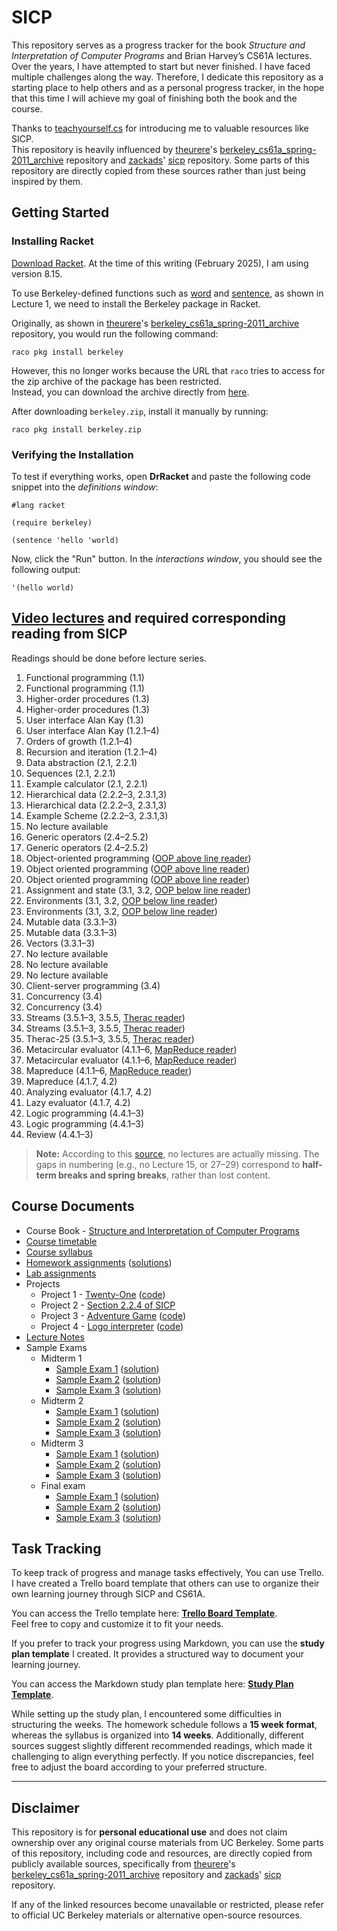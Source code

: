 # SICP

This repository serves as a progress tracker for the book *Structure and Interpretation of Computer Programs* and Brian Harvey’s CS61A lectures. Over the years, I have attempted to start but never finished. I have faced multiple challenges along the way. Therefore, I dedicate this repository as a starting place to help others and as a personal progress tracker, in the hope that this time I will achieve my goal of finishing both the book and the course.  

Thanks to [teachyourself.cs](https://teachyourselfcs.com/) for introducing me to valuable resources like SICP.  
This repository is heavily influenced by [theurere](https://github.com/theurere)'s [berkeley_cs61a_spring-2011_archive](https://github.com/theurere/berkeley_cs61a_spring-2011_archive) repository and [zackads](https://github.com/zackads)' [sicp](https://github.com/zackads/sicp) repository. Some parts of this repository are directly copied from these sources rather than just being inspired by them.

## Getting Started

### Installing Racket  

[Download Racket](https://download.racket-lang.org/). At the time of this writing (February 2025), I am using version 8.15.  

To use Berkeley-defined functions such as [word](https://docs.racket-lang.org/manual@simply-scheme/#%28form._%28%28lib._simply-scheme%2Fmain..rkt%29._word%29%29) and [sentence](https://docs.racket-lang.org/manual@simply-scheme/#%28form._%28%28lib._simply-scheme%2Fmain..rkt%29._sentence%29%29), as shown in Lecture 1, we need to install the Berkeley package in Racket.  

Originally, as shown in [theurere](https://github.com/theurere)'s [berkeley_cs61a_spring-2011_archive](https://github.com/theurere/berkeley_cs61a_spring-2011_archive) repository, you would run the following command:

```
raco pkg install berkeley
```

However, this no longer works because the URL that `raco` tries to access for the zip archive of the package has been restricted.  
Instead, you can download the archive directly from [here](https://raw.githubusercontent.com/zackads/sicp/refs/heads/main/inst.eecs.berkeley.edu/%7Ecs61as/fa11/lib/berkeley.zip).

After downloading `berkeley.zip`, install it manually by running:

```
raco pkg install berkeley.zip
```

### Verifying the Installation

To test if everything works, open **DrRacket** and paste the following code snippet into the *definitions window*:
```
#lang racket

(require berkeley)

(sentence 'hello 'world)
```

Now, click the "Run" button. In the *interactions window*, you should see the following output:
```
'(hello world)
```

## [Video lectures](https://archive.org/details/ucberkeley-webcast-PL3E89002AA9B9879E?&sort=-titleSorter) and required corresponding reading from SICP

Readings should be done before lecture series.

1. Functional programming (1.1)
2. Functional programming (1.1)
3. Higher-order procedures (1.3)
4. Higher-order procedures (1.3)
5. User interface Alan Kay (1.3)
6. User interface Alan Kay (1.2.1–4)
7. Orders of growth (1.2.1–4)
8. Recursion and iteration (1.2.1–4)
9. Data abstraction (2.1, 2.2.1)
10. Sequences (2.1, 2.2.1)
11. Example calculator (2.1, 2.2.1)
12. Hierarchical data (2.2.2–3, 2.3.1,3)
13. Hierarchical data (2.2.2–3, 2.3.1,3)
14. Example Scheme (2.2.2–3, 2.3.1,3)
15. No lecture available
16. Generic operators (2.4–2.5.2)
17. Generic operators (2.4–2.5.2)
18. Object-oriented programming ([OOP above line reader](https://github.com/theurere/berkeley_cs61a_spring-2011_archive/blob/master/docs/course_reader_vol_2/oop_programming_above_line_view.pdf))
19. Object oriented programming ([OOP above line reader](https://github.com/theurere/berkeley_cs61a_spring-2011_archive/blob/master/docs/course_reader_vol_2/oop_programming_above_line_view.pdf))
20. Object oriented programming ([OOP above line reader](https://github.com/theurere/berkeley_cs61a_spring-2011_archive/blob/master/docs/course_reader_vol_2/oop_programming_above_line_view.pdf))
21. Assignment and state (3.1, 3.2, [OOP below line reader](https://github.com/theurere/berkeley_cs61a_spring-2011_archive/blob/master/docs/course_reader_vol_2/oop_programming_below_line_view.pdf))
22. Environments (3.1, 3.2, [OOP below line reader](https://github.com/theurere/berkeley_cs61a_spring-2011_archive/blob/master/docs/course_reader_vol_2/oop_programming_below_line_view.pdf))
23. Environments (3.1, 3.2, [OOP below line reader](https://github.com/theurere/berkeley_cs61a_spring-2011_archive/blob/master/docs/course_reader_vol_2/oop_programming_below_line_view.pdf))
24. Mutable data (3.3.1–3)
25. Mutable data (3.3.1–3)
26. Vectors (3.3.1–3)
27. No lecture available
28. No lecture available
29. No lecture available
30. Client-server programming (3.4)
31. Concurrency (3.4)
32. Concurrency (3.4)
33. Streams (3.5.1–3, 3.5.5, [Therac reader](https://github.com/theurere/berkeley_cs61a_spring-2011_archive/blob/master/docs/course_reader_vol_2/an_investigation_of_therac-25_accidents.pdf))
34. Streams (3.5.1–3, 3.5.5, [Therac reader](https://github.com/theurere/berkeley_cs61a_spring-2011_archive/blob/master/docs/course_reader_vol_2/an_investigation_of_therac-25_accidents.pdf))
35. Therac-25 (3.5.1–3, 3.5.5, [Therac reader](https://github.com/theurere/berkeley_cs61a_spring-2011_archive/blob/master/docs/course_reader_vol_2/an_investigation_of_therac-25_accidents.pdf))
36. Metacircular evaluator (4.1.1–6, [MapReduce reader](https://github.com/theurere/berkeley_cs61a_spring-2011_archive/blob/master/docs/course_reader_vol_2/mapreduce_simplified_data_processing_on_large_clusters.pdf))
37. Metacircular evaluator (4.1.1–6, [MapReduce reader](https://github.com/theurere/berkeley_cs61a_spring-2011_archive/blob/master/docs/course_reader_vol_2/mapreduce_simplified_data_processing_on_large_clusters.pdf))
38. Mapreduce  (4.1.1–6, [MapReduce reader](https://github.com/theurere/berkeley_cs61a_spring-2011_archive/blob/master/docs/course_reader_vol_2/mapreduce_simplified_data_processing_on_large_clusters.pdf))
39. Mapreduce (4.1.7, 4.2)
40. Analyzing evaluator (4.1.7, 4.2)
41. Lazy evaluator (4.1.7, 4.2)
42. Logic programming (4.4.1–3)
43. Logic programming (4.4.1–3)
44. Review (4.4.1–3)

> **Note:** According to this [source](https://romanbird.github.io/sicp/), no lectures are actually missing. The gaps in numbering (e.g., no Lecture 15, or 27–29) correspond to **half-term breaks and spring breaks**, rather than lost content.

## Course Documents
* Course Book - [Structure and Interpretation of Computer Programs](http://sarabander.github.io/sicp/)
* [Course timetable](https://people.eecs.berkeley.edu/~bh/61a-pages/first-day-handout.pdf#page=18)
* [Course syllabus](https://github.com/theurere/berkeley_cs61a_spring-2011_archive/blob/master/docs/course_syllabus.pdf)
* [Homework assignments](https://github.com/theurere/berkeley_cs61a_spring-2011_archive/blob/master/docs/course_reader_vol_1/homework_assignments.pdf) ([solutions](https://people.eecs.berkeley.edu/~bh/61a-pages/Solutions/))
* [Lab assignments](https://github.com/theurere/berkeley_cs61a_spring-2011_archive/blob/master/docs/course_reader_vol_1/lab_assignments.pdf)
* Projects
  * Project 1 - [Twenty-One](https://github.com/theurere/berkeley_cs61a_spring-2011_archive/blob/master/docs/course_reader_vol_1/project_1_twenty-one.pdf) ([code](https://github.com/theurere/berkeley_cs61a_spring-2011_archive/blob/master/code/projects/project_1_twenty-one/twenty-one.scm))
  * Project 2 - [Section 2.2.4 of SICP](http://sarabander.github.io/sicp/html/2_002e2.xhtml#g_t2_002e2_002e4)
  * Project 3 - [Adventure Game](https://github.com/theurere/berkeley_cs61a_spring-2011_archive/blob/master/docs/course_reader_vol_1/project_3_adventure-game.txt) ([code](https://github.com/theurere/berkeley_cs61a_spring-2011_archive/blob/master/code/projects/project_3_adventure-game))
  * Project 4 - [Logo interpreter](https://github.com/theurere/berkeley_cs61a_spring-2011_archive/blob/master/docs/course_reader_vol_1/project_4_logo-interpreter.txt) ([code](https://github.com/theurere/berkeley_cs61a_spring-2011_archive/tree/master/code/projects/project_4_logo-interpreter))
* [Lecture Notes](https://github.com/theurere/berkeley_cs61a_spring-2011_archive/blob/master/docs/course_reader_vol_2/lecture_notes.pdf)
* Sample Exams
  * Midterm 1
    * [Sample Exam 1](https://github.com/theurere/berkeley_cs61a_spring-2011_archive/blob/master/docs/course_reader_vol_2/sample_exams/midterm_1/mt1-1.pdf) ([solution](https://github.com/theurere/berkeley_cs61a_spring-2011_archive/blob/master/docs/course_reader_vol_2/sample_exams/midterm_1/mt1-1_solutions.txt))
    * [Sample Exam 2](https://github.com/theurere/berkeley_cs61a_spring-2011_archive/blob/master/docs/course_reader_vol_2/sample_exams/midterm_1/mt1-2.pdf) ([solution](https://github.com/theurere/berkeley_cs61a_spring-2011_archive/blob/master/docs/course_reader_vol_2/sample_exams/midterm_1/mt1-2_solutions.txt))
    * [Sample Exam 3](https://github.com/theurere/berkeley_cs61a_spring-2011_archive/blob/master/docs/course_reader_vol_2/sample_exams/midterm_1/mt1-3.pdf) ([solution](https://github.com/theurere/berkeley_cs61a_spring-2011_archive/blob/master/docs/course_reader_vol_2/sample_exams/midterm_1/mt1-3_solutions.txt))
  * Midterm 2
    * [Sample Exam 1](https://github.com/theurere/berkeley_cs61a_spring-2011_archive/blob/master/docs/course_reader_vol_2/sample_exams/midterm_2/mt2-1.pdf) ([solution](https://github.com/theurere/berkeley_cs61a_spring-2011_archive/blob/master/docs/course_reader_vol_2/sample_exams/midterm_2/mt2-1_solutions.txt))
    * [Sample Exam 2](https://github.com/theurere/berkeley_cs61a_spring-2011_archive/blob/master/docs/course_reader_vol_2/sample_exams/midterm_2/mt2-2.pdf) ([solution](https://github.com/theurere/berkeley_cs61a_spring-2011_archive/blob/master/docs/course_reader_vol_2/sample_exams/midterm_2/mt2-2_solutions.txt))
    * [Sample Exam 3](https://github.com/theurere/berkeley_cs61a_spring-2011_archive/blob/master/docs/course_reader_vol_2/sample_exams/midterm_2/mt2-3.pdf) ([solution](https://github.com/theurere/berkeley_cs61a_spring-2011_archive/blob/master/docs/course_reader_vol_2/sample_exams/midterm_2/mt2-3_solutions.txt))
  * Midterm 3
    * [Sample Exam 1](https://github.com/theurere/berkeley_cs61a_spring-2011_archive/blob/master/docs/course_reader_vol_2/sample_exams/midterm_3/mt3-1.pdf) ([solution](https://github.com/theurere/berkeley_cs61a_spring-2011_archive/blob/master/docs/course_reader_vol_2/sample_exams/midterm_3/mt3-1_solutions.txt))
    * [Sample Exam 2](https://github.com/theurere/berkeley_cs61a_spring-2011_archive/blob/master/docs/course_reader_vol_2/sample_exams/midterm_3/mt3-2.pdf) ([solution](https://github.com/theurere/berkeley_cs61a_spring-2011_archive/blob/master/docs/course_reader_vol_2/sample_exams/midterm_3/mt3-2_solutions.txt))
    * [Sample Exam 3](https://github.com/theurere/berkeley_cs61a_spring-2011_archive/blob/master/docs/course_reader_vol_2/sample_exams/midterm_3/mt3-3.pdf) ([solution](https://github.com/theurere/berkeley_cs61a_spring-2011_archive/blob/master/docs/course_reader_vol_2/sample_exams/midterm_3/mt3-3_solutions.txt))
  * Final exam
    * [Sample Exam 1](https://github.com/theurere/berkeley_cs61a_spring-2011_archive/blob/master/docs/course_reader_vol_2/sample_exams/final/f-1.pdf) ([solution](https://github.com/theurere/berkeley_cs61a_spring-2011_archive/blob/master/docs/course_reader_vol_2/sample_exams/final/f-1_solutions.txt))
    * [Sample Exam 2](https://github.com/theurere/berkeley_cs61a_spring-2011_archive/blob/master/docs/course_reader_vol_2/sample_exams/final/f-2.pdf) ([solution](https://github.com/theurere/berkeley_cs61a_spring-2011_archive/blob/master/docs/course_reader_vol_2/sample_exams/final/f-2_solutions.txt))
    * [Sample Exam 3](https://github.com/theurere/berkeley_cs61a_spring-2011_archive/blob/master/docs/course_reader_vol_2/sample_exams/final/f-3.pdf) ([solution](https://github.com/theurere/berkeley_cs61a_spring-2011_archive/blob/master/docs/course_reader_vol_2/sample_exams/final/f-3_solutions.txt))

## Task Tracking

To keep track of progress and manage tasks effectively, You can use Trello. I have created a Trello board template that others can use to organize their own learning journey through SICP and CS61A.  

You can access the Trello template here: **[Trello Board Template](https://trello.com/b/X9AlxWb6/sicp-cs61a-progress-tracker)**.  
Feel free to copy and customize it to fit your needs.

If you prefer to track your progress using Markdown, you can use the **study plan template** I created. It provides a structured way to document your learning journey.  

You can access the Markdown study plan template here: **[Study Plan Template](sicp-cs61a-study-tracker.md)**.

While setting up the study plan, I encountered some difficulties in structuring the weeks. The homework schedule follows a **15 week format**, whereas the syllabus is organized into **14 weeks**. Additionally, different sources suggest slightly different recommended readings, which made it challenging to align everything perfectly. If you notice discrepancies, feel free to adjust the board according to your preferred structure.

---

## Disclaimer

This repository is for **personal educational use** and does not claim ownership over any original course materials from UC Berkeley. Some parts of this repository, including code and resources, are directly copied from publicly available sources, specifically from [theurere](https://github.com/theurere)'s [berkeley_cs61a_spring-2011_archive](https://github.com/theurere/berkeley_cs61a_spring-2011_archive) repository and [zackads](https://github.com/zackads)' [sicp](https://github.com/zackads/sicp) repository.  

If any of the linked resources become unavailable or restricted, please refer to official UC Berkeley materials or alternative open-source resources.
